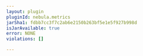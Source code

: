 ```yaml
---
layout: plugin
pluginId: nebula.metrics
jarSha1: fdbb7cc3f7c2ab6e2150b263bf5e1e5f927b998d
isJarAvailable: true
error: NONE
violations: []

---
```


